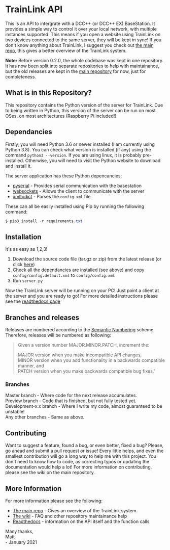# TrainLink API
 
This is an API to intergrate with a DCC++ (or DCC++ EX) BaseStation. It provides a simple way to control it over your local network, with multiple instances supported. This means if you open a website using TrainLink on two devices connected to the same server, they will be kept in sync! If you don't know anything about TrainLink, I suggest you check out [the main repo](https://github.com/trainlink-org/trainlink-api), this gives a better overview of the TrainLink system.

**Note:** Before version 0.2.0, the whole codebase was kept in one repository. It has now been split into separate repositories to help with maintainance, but the old releases are kept in the [main repository](https://github.com/trainlink-org/trainlink-api) for now, just for completeness.

## What is in this Repository?
This repository contains the Python version of the server for TrainLink. Due to being written in Python, this version of the server can be run on most OSes, on most architectures (Raspberry Pi included!)

## Dependancies
Firstly, you will need Python 3.6 or newer installed (I am currently using Python 3.8). You can check what version is installed (if any) using the command `python3 --version`. If you are using linux, it is probably pre-installed. Otherwise, you will need to visit the Python website to download and install it.

The server application has these Python depencancies:

* [pyserial](https://github.com/pyserial/pyserial) - Provides serial communication with the basestation
* [websockets](https://github.com/aaugustin/websockets) - Allows the client to communicate with the server
* [xmltodict](https://github.com/martinblech/xmltodict) - Parses the `config.xml` file

These can all be easily installed using Pip by running the following command:
```powershell
$ pip3 install -r requirements.txt
```

## Installation
It's as easy as 1,2,3!

1. Download the source code file (tar.gz or zip) from the latest release (or click [here](https://github.com/trainlink-org/python-server/releases/latest))
1. Check all the dependancies are installed (see above) and copy `config/config.default.xml` to `config/config.xml`
1. Run `server.py`

Now the TrainLink server will be running on your PC! Just point a client at the server and you are ready to go! For more detailed instructions please see the [readthedocs page](https://trainlink-api.readthedocs.io/en/stable/getting-started.html)

## Branches and releases
Releases are numbered according to the [Semantic Numbering](https://semver.org/) scheme. Therefore, releases will be numbered as following:

>Given a version number MAJOR.MINOR.PATCH, increment the:
>
>MAJOR version when you make incompatible API changes,  
MINOR version when you add functionality in a backwards compatible manner, and  
PATCH version when you make backwards compatible bug fixes."

### Branches
Master branch - Where code for the next release accumulates.  
Preview branch - Code that is finished, but not fully tested yet.  
Development-x.x branch - Where I write my code, almost guaranteed to be unstable!  
Any other branches - Same as above.

## Contributing
Want to suggest a feature, found a bug, or even better, fixed a bug? Please, go ahead and submit a pull request or issue! Every little helps, and even the smallest contribution will go a long way to help me with this project. You don't need to know how to code, as correcting typos or updating the documentation would help a lot! For more information on contributing, please see the wiki on the main repository.

## More Information
For more information please see the following:
* [The main repo](https://github.com/trainlink-org/trainlink-api) - Gives an overview of the TrainLink system.
* [The wiki](https://github.com/trainlink-org/trainlink-api/wiki) - FAQ and other repository maintainance help
* [Readthedocs](https://trainlink-api.readthedocs.io) - information on the API itself and the function calls

Many thanks,  
Matt  
\- January 2021